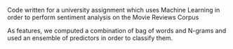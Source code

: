 Code written for a university assignment which uses Machine Learning in order to perform sentiment analysis on the Movie Reviews Corpus

As features, we computed a combination of bag of words and N-grams and used an ensemble of predictors in order to classify them.
